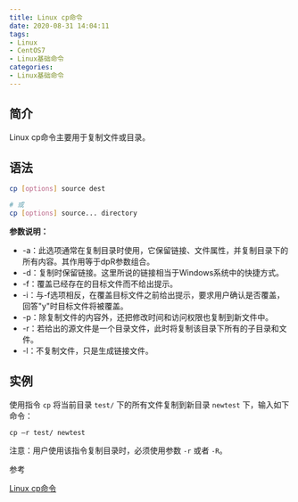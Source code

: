 ```yaml
---
title: Linux cp命令
date: 2020-08-31 14:04:11
tags:
- Linux
- CentOS7
- Linux基础命令
categories:
- Linux基础命令
---
```


## 简介

Linux cp命令主要用于复制文件或目录。

## 语法

```sh
cp [options] source dest

# 或
cp [options] source... directory
```

**参数说明：**

* -a：此选项通常在复制目录时使用，它保留链接、文件属性，并复制目录下的所有内容。其作用等于dpR参数组合。
* -d：复制时保留链接。这里所说的链接相当于Windows系统中的快捷方式。
* -f：覆盖已经存在的目标文件而不给出提示。
* -i：与-f选项相反，在覆盖目标文件之前给出提示，要求用户确认是否覆盖，回答"y"时目标文件将被覆盖。
* -p：除复制文件的内容外，还把修改时间和访问权限也复制到新文件中。
* -r：若给出的源文件是一个目录文件，此时将复制该目录下所有的子目录和文件。
* -l：不复制文件，只是生成链接文件。

## 实例

使用指令 `cp` 将当前目录 `test/` 下的所有文件复制到新目录 `newtest` 下，输入如下命令：

`cp –r test/ newtest`

注意：用户使用该指令复制目录时，必须使用参数 `-r` 或者 `-R`。

参考

[Linux cp命令](https://www.runoob.com/linux/linux-comm-cp.html)
